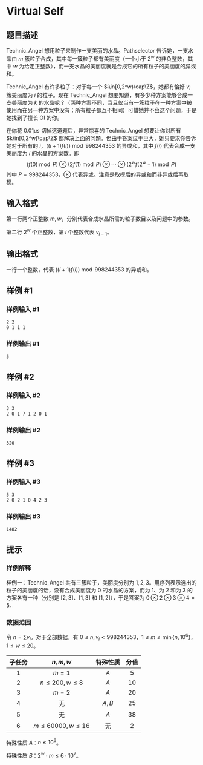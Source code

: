 # Virtual Self

## 题目描述

Technic_Angel 想用粒子来制作一支美丽的水晶。Pathselector 告诉她，一支水晶由 $m$ 簇粒子合成，其中每一簇粒子都有美丽度（一个小于 $2^w$ 的非负整数，其中 $w$ 为给定正整数），而一支水晶的美丽度就是合成它的所有粒子的美丽度的异或和。

Technic_Angel 有许多粒子：对于每一个 $i\in[0,2^w)\cap\Z$，她都有恰好 $v_i$ 簇美丽度为 $i$ 的粒子。现在 Technic_Angel 想要知道，有多少种方案能够合成一支美丽度为 $k$ 的水晶呢？（两种方案不同，当且仅当有一簇粒子在一种方案中被使用而在另一种方案中没有；所有粒子都互不相同）可惜她并不会这个问题，于是她找到了擅长 OI 的你。

在你花 $0.01\mu s$ 切掉这道题后，异常惊喜的 Technic_Angel 想要让你对所有 $k\in[0,2^w)\cap\Z$ 都解决上面的问题。但由于答案过于巨大，她只要求你告诉她对于所有的 $i$，$((i+1)f(i))\bmod998244353$ 的异或和，其中 $f(i)$ 代表合成一支美丽度为 $i$ 的水晶的方案数。即
$$
(f(0)\bmod P)\otimes(2f(1)\bmod P)\otimes\cdots\otimes(2^wf(2^w-1)\bmod P)
$$
其中 $P=998244353$，$\otimes$ 代表异或。注意是取模后的异或和而非异或后再取模。

## 输入格式

第一行两个正整数 $m,w$，分别代表合成水晶所需的粒子数目以及问题中的参数。

第二行 $2^w$ 个正整数，第 $i$ 个整数代表 $v_{i-1}$。

## 输出格式

一行一个整数，代表 $((i+1)f(i))\bmod 998244353$ 的异或和。

## 样例 #1

### 样例输入 #1
```
2 2
0 1 1 1
```

### 样例输出 #1

```
5
```

## 样例 #2

### 样例输入 #2
```
3 3
2 0 1 7 1 2 0 1
```

### 样例输出 #2

```
320
```

## 样例 #3

### 样例输入 #3
```
5 3
2 0 2 1 0 4 2 3
```

### 样例输出 #3

```
1482
```

## 提示

### 样例解释

样例一：Technic_Angel 共有三簇粒子，美丽度分别为 $1,2,3$。用序列表示选出的粒子的美丽度的话，没有合成美丽度为 $0$ 的水晶的方案，而为 $1$、为 $2$ 和为 $3$ 的方案各有一种（分别是 $[2,3]$、$[1,3]$ 和 $[1,2]$），于是答案为 $0\otimes2\otimes3\otimes4=5$。

### 数据范围

令 $n=\sum v_i$。对于全部数据，有 $0\le n,v_i<998244353$，$1\le m\le\min\{n,10^6\}$，$1\le w\le 20$。

| 子任务 |       $n,m,w$       | 特殊性质 | 分值 |
| :----: | :-----------------: | :------: | :--: |
|   1    |        $m=1$        |   $A$    |  5   |
|   2    |   $n\le200,w\le8$   |   $A$    |  10  |
|   3    |        $m=2$        |   $A$    |  20  |
|   4    |         无          |  $A,B$   |  25  |
|   5    |         无          |   $A$    |  38  |
|   6    | $m\le 60000,w\le16$ |    无    |  2   |

特殊性质 $A$：$n\le10^6$。

特殊性质 $B$：$2^w\cdot m\le 6\cdot 10^7$。
